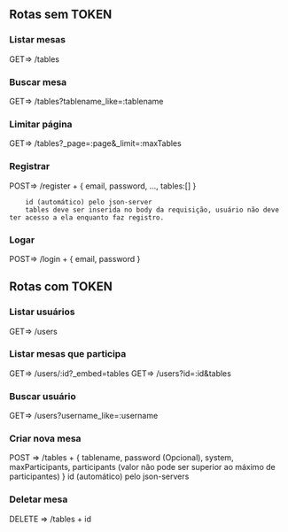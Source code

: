 ## Rotas sem TOKEN

### Listar mesas
GET=> /tables

### Buscar mesa
GET=> /tables?tablename_like=:tablename

### Limitar página
GET=> /tables?_page=:page&_limit=:maxTables

### Registrar 
POST=> /register +
    {
       email,
       password, ...,
       tables:[]
    }
    
        id (automático) pelo json-server
        tables deve ser inserida no body da requisição, usuário não deve ter acesso a ela enquanto faz registro. 
   

### Logar
POST=> /login +
    {
       email,
       password
    }

## Rotas com TOKEN

###  Listar usuários
GET=> /users

###  Listar mesas que participa
GET=> /users/:id?_embed=tables
GET=> /users?id=:id&tables

###  Buscar usuário
GET=> /users?username_like=:username

### Criar nova mesa
POST => /tables +
    {
       tablename,
       password (Opcional),
       system, 
       maxParticipants,
       participants (valor não pode ser superior ao máximo de participantes)
    }
    id (automático) pelo json-servers

### Deletar mesa
DELETE => /tables + id
